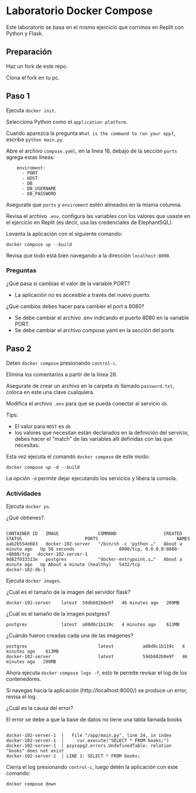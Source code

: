 # Laboratorio Docker Compose

Este laboratorio se basa en el mismo ejercicio que corrimos en Replit con Python y Flask.

## Preparación

Haz un fork de este repo.

Clona el fork en tu pc.

## Paso 1

Ejecuta `docker init`.

Selecciona Python como el `application platform`.

Cuando aparezca la pregunta `What is the command to run your app?`, escribe `python main.py`.

Abre el archivo `compose.yaml`, en la línea 16, debajo de la sección `ports` agrega estas líneas:

```
    enviroment:
      - PORT
      - HOST
      - DB
      - DB_USERNAME
      - DB_PASSWORD
```

Asegurate que `ports` y `enviroment` estén alineados en la misma columna.

Revisa el archivo `.env`, configura las variables con los valores que usaste en el ejercicio en Replit (es decir, usa las credenciales de ElephantSQL).

Levanta la aplicación con el siguiente comando:

```
docker compose up --build
```

Revisa que todo está bien navegando a la dirección `localhost:8000`.

### Preguntas

¿Qué pasa si cambias el valor de la variable PORT?

- La aplicación no es accesible a través del nuevo puerto.

¿Qué cambios debes hacer para cambier el port a 8080?

- Se debe cambiar el archivo .env indicando el puerto 8080 en la variable PORT.
- Se debe cambiar el archivo compose.yaml en la sección del ports

## Paso 2

Deten `docker compose` presionando `control-c`.

Elimina los comentarios a partir de la línea 28.

Asegurate de crear un archivo en la carpeta `db` llamado `password.txt`, coloca en este una clave cualquiera.

Modifica el archivo `.env` para que se pueda conectar al servicio `db`.

Tips: 
  - El valor para `HOST` es `db`
  - los valores que necesitan están declarados en la definición del servicio, debes hacer el "match" de las variables allí definidas con las que necesitas.

Esta vez ejecuta el comando `docker compose` de este modo:

```
docker compose up -d --build 
```

La opción `-d` permite dejar ejecutando los servicios y libera la consola.

### Actividades

Ejecuta `docker ps`. 

¿Qué obtienes?.

```

CONTAINER ID   IMAGE               COMMAND                  CREATED              STATUS                        PORTS                              NAMES
aab2b554e683   docker-102-server   "/bin/sh -c 'python …"   About a minute ago   Up 58 seconds                 8000/tcp, 0.0.0.0:8080->8080/tcp   docker-102-server-1
9d82f033313e   postgres            "docker-entrypoint.s…"   About a minute ago   Up About a minute (healthy)   5432/tcp                           docker-102-db-1

```

Ejecuta `docker images`. 

¿Cuál es el tamaño de la imagen del servidor flask?
```
docker-102-server    latest  59db602b0e9f   46 minutes ago   209MB
```
¿Cuál es el tamaño de la imagen postgres?
```
postgres             latest  a80d0c1b119c   4 minutes ago    613MB
```
¿Cuándo fueron creadas cada una de las imágenes?
```
postgres                           latest           a80d0c1b119c   4 minutes ago    613MB
docker-102-server                  latest           59db602b0e9f   46 minutes ago   209MB
```
Ahora ejecuta `docker compose logs -f`, esto te permite revisar el log de los contenedores.

Si navegas hacia la aplicación (http://localhost:8000/) se produce un error, revisa el log.

¿Cuál es la causa del error?

El error se debe a que la base de datos no tiene una tabla llamada books
```

docker-102-server-1  |   File "/app/main.py", line 24, in index
docker-102-server-1  |     cur.execute("SELECT * FROM books;")
docker-102-server-1  | psycopg2.errors.UndefinedTable: relation "books" does not exist
docker-102-server-1  | LINE 1: SELECT * FROM books;

```
Cierra el log presionando `control-c`, luego detén la aplicación con este comando:

```
docker compose down
```

